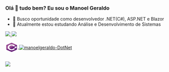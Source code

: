 ### Olá 👋 tudo bem? Eu sou o Manoel Geraldo

- 🔭 Busco oportunidade como desenvolvedor .NET(C#), ASP.NET e Blazor
- 🌱 Atualmente estou estudando Análise e Desenvolvimento de Sistemas
<div>
  <a href="https://github.com/manoelgeraldo">
  <img height="180em" src="https://github-readme-stats.vercel.app/api?username=manoelgeraldo&show_icons=true&theme=dark&include_all_commits=true&count_private=true"/>
  <img height="180em" src="https://github-readme-stats.vercel.app/api/top-langs/?username=manoelgeraldo&layout=compact&langs_count=7&theme=dark"/>
</div>
 
<div style="display: inline_block"><br>
  <img align="center" alt="manoelgeraldo-Csharp" height="30" width="40" src="https://raw.githubusercontent.com/devicons/devicon/master/icons/csharp/csharp-original.svg">
 <img align="center" alt="manoelgeraldo-DotNet" height="30" width="40" src="https://img.shields.io/badge/.NET-5C2D91?style=for-the-badge&logo=.net&logoColor=white">
 
 
</div>
 
 ##
 
<div> 
  
  <a href="https://www.linkedin.com/in/manoelgeraldo" target="_blank"><img src="https://img.shields.io/badge/-LinkedIn-%230077B5?style=for-the-badge&logo=linkedin&logoColor=white" target="_blank"></a> 
  
 
</div>

<!--
**manoelgeraldo/manoelgeraldo** is a ✨ _special_ ✨ repository because its `README.md` (this file) appears on your GitHub profile.

Here are some ideas to get you started:

- 🔭 I’m currently working on ...
- 🌱 I’m currently learning ...
- 👯 I’m looking to collaborate on ...
- 🤔 I’m looking for help with ...
- 💬 Ask me about ...
- 📫 How to reach me: ...
- 😄 Pronouns: ...
- ⚡ Fun fact: ...
-->
